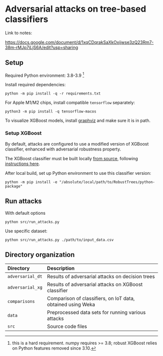 # Adversarial attacks on tree-based classifiers

Link to notes:

<https://docs.google.com/document/d/1xqCDqrakSaXkOxijwse3zQ23Rm7-38m-rMJp7iLjS6A/edit?usp=sharing>

## Setup

Required Python environment: 3.8-3.9 [^1]

[^1]: this is a hard requirement. numpy requires >= 3.8; 
robust XGBoost relies on Python features removed since 3.10.

Install required dependencies:

```
python -m pip install -q -r requirements.txt
```

For Apple M1/M2 chips, install compatible `tensorflow` separately:

```
python3 -m pip install -q tensorflow-macos
```

To visualize XGBoost models, install [graphviz](https://graphviz.org/) and make sure it is in path.

### Setup XGBoost

By default, attacks are configured to use a modified version of XGBoost classifier,
enhanced with adversarial robustness property.

The XGBoost classifier must be built locally [from source](https://github.com/chenhongge/RobustTrees), 
following [instructions here](https://github.com/chenhongge/RobustTrees/tree/master/python-package#from-source).

After local build, set up Python environment to use this classifier version:

```
python -m pip install -e "/absolute/local/path/to/RobustTrees/python-package"
```

## Run attacks

With default options

```
python src/run_attacks.py
```

Use specific dataset:

```
python src/run_attacks.py ./path/to/input_data.csv
```

## Directory organization

| Directory        | Description                                                 |
|:-----------------|:------------------------------------------------------------|
| `adversarial_dt` | Results of adversarial attacks on decision trees            |
| `adversarial_xg` | Results of adversarial attacks on XGBoost classifier        |
| `comparisons`    | Comparison of classifiers, on IoT data, obtained using Weka |
| `data`           | Preprocessed data sets for running various attacks          |
| `src`            | Source code files                                           |
